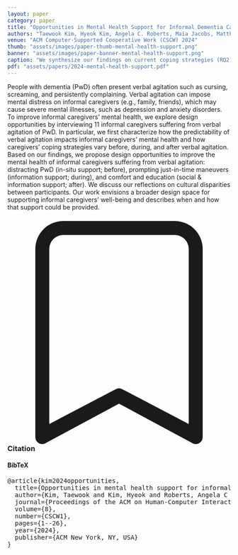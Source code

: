 ```yaml
---
layout: paper
category: paper
title: "Opportunities in Mental Health Support for Informal Dementia Caregivers Suffering from Verbal Agitation"
authors: "Taewook Kim, Hyeok Kim, Angela C. Roberts, Maia Jacobs, Matthew Kay"
venue: "ACM Computer-Supported Cooperative Work (CSCW) 2024"
thumb: "assets/images/paper-thumb-mental-health-support.png"
banner: "assets/images/paper-banner-mental-health-support.png"
caption: "We synthesize our findings on current coping strategies (RQ2) and technology suggestions (RQ3) of our participants (informal caregivers) to derive design opportunities for before/during/after verbal agitation."
pdf: "assets/papers/2024-mental-health-support.pdf"
---
```


<!-- abstract -->

People with dementia (PwD) often present verbal agitation such as cursing, screaming, and persistently complaining. Verbal agitation can impose mental distress on informal caregivers (e.g., family, friends), which may cause severe mental illnesses, such as depression and anxiety disorders. To improve informal caregivers’ mental health, we explore design opportunities by interviewing 11 informal caregivers suffering from verbal agitation of PwD. In particular, we first characterize how the predictability of verbal agitation impacts informal caregivers’ mental health and how caregivers’ coping strategies vary before, during, and after verbal agitation. Based on our findings, we propose design opportunities to improve the mental health of informal caregivers suffering from verbal agitation: distracting PwD (in-situ support; before), prompting just-in-time maneuvers (information support; during), and comfort and education (social & information support; after). We discuss our reflections on cultural disparities between participants. Our work envisions a broader design space for supporting informal caregivers’ well-being and describes when and how that support could be provided.

<h3><svg xmlns="http://www.w3.org/2000/svg" fill="currentColor" class="bi bi-bookmark" viewBox="0 0 16 16">
  <path d="M2 2a2 2 0 0 1 2-2h8a2 2 0 0 1 2 2v13.5a.5.5 0 0 1-.777.416L8 13.101l-5.223 2.815A.5.5 0 0 1 2 15.5V2zm2-1a1 1 0 0 0-1 1v12.566l4.723-2.482a.5.5 0 0 1 .554 0L13 14.566V2a1 1 0 0 0-1-1H4z"/>
</svg> Citation</h3>
<div class="bibtex">
<!-- bibtex -->
<h4>BibTeX</h4>
<pre>
@article{kim2024opportunities,
  title={Opportunities in mental health support for informal dementia caregivers suffering from verbal agitation},
  author={Kim, Taewook and Kim, Hyeok and Roberts, Angela C and Jacobs, Maia and Kay, Matthew},
  journal={Proceedings of the ACM on Human-Computer Interaction},
  volume={8},
  number={CSCW1},
  pages={1--26},
  year={2024},
  publisher={ACM New York, NY, USA}
}
</pre>
</div>
